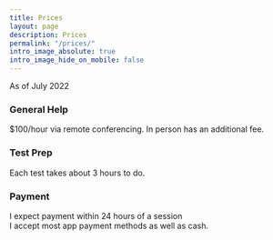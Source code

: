```yaml
---
title: Prices
layout: page
description: Prices
permalink: "/prices/"
intro_image_absolute: true
intro_image_hide_on_mobile: false
---
```

As of July 2022

### General Help
$100/hour via remote conferencing. In person has an additional fee.

### Test Prep
Each test takes about 3 hours to do. 

### Payment
I expect payment within 24 hours of a session<br>
I accept most app payment methods as well as cash.
